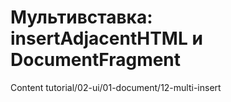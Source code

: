 # Мультивставка: insertAdjacentHTML и DocumentFragment

Content tutorial/02-ui/01-document/12-multi-insert